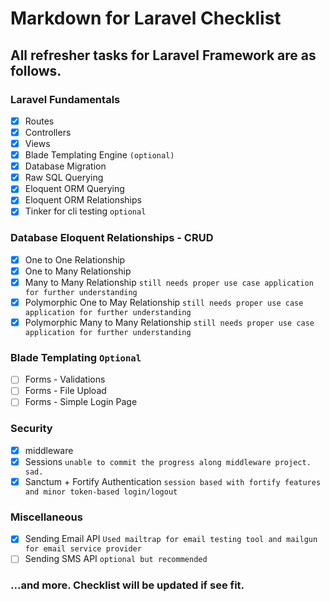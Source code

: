 # Markdown for Laravel Checklist

## All refresher tasks for Laravel Framework are as follows.

### Laravel Fundamentals
- [x] Routes
- [x] Controllers
- [x] Views
- [x] Blade Templating Engine ```(optional)```
- [x] Database Migration
- [x] Raw SQL Querying
- [x] Eloquent ORM Querying
- [x] Eloquent ORM Relationships
- [x] Tinker for cli testing ```optional```
### Database Eloquent Relationships - CRUD
- [x] One to One Relationship
- [x] One to Many Relationship
- [x] Many to Many Relationship ```still needs proper use case application for further understanding```
- [x] Polymorphic One to May Relationship ```still needs proper use case application for further understanding```
- [x] Polymorphic Many to Many Relationship ```still needs proper use case application for further understanding```
### Blade Templating ```Optional```
- [ ] Forms - Validations
- [ ] Forms - File Upload
- [ ] Forms - Simple Login Page
### Security
- [x] middleware
- [x] Sessions ```unable to commit the progress along middleware project. sad.```
- [x] Sanctum + Fortify Authentication ```session based with fortify features and minor token-based login/logout```
### Miscellaneous
- [x] Sending Email API ```Used mailtrap for email testing tool and mailgun for email service provider```
- [ ] Sending SMS API ```optional but recommended```
### ...and more. Checklist will be updated if see fit.
